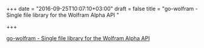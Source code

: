+++
date = "2016-09-25T10:07:10+03:00"
draft = false
title = "go-wolfram - Single file library for the Wolfram Alpha API "

+++

<p><a href="https://t.co/41KBO72kVW">go-wolfram - Single file library for the Wolfram Alpha API </a></p>
